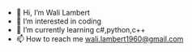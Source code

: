 - 👋 Hi, I’m Wali Lambert
- 👀 I’m interested in coding
- 🌱 I’m currently learning c#,python,c++
- 📫 How to reach me wali.lambert1960@gmail.com


